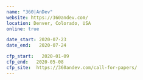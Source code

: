 ```yaml
---
name: "360|AnDev"
website: https://360andev.com/
location: Denver, Colorado, USA
online: true

date_start: 2020-07-23
date_end:   2020-07-24

cfp_start:   2020-01-09
cfp_end:   2020-05-08
cfp_site:  https://360andev.com/call-for-papers/
---
```

